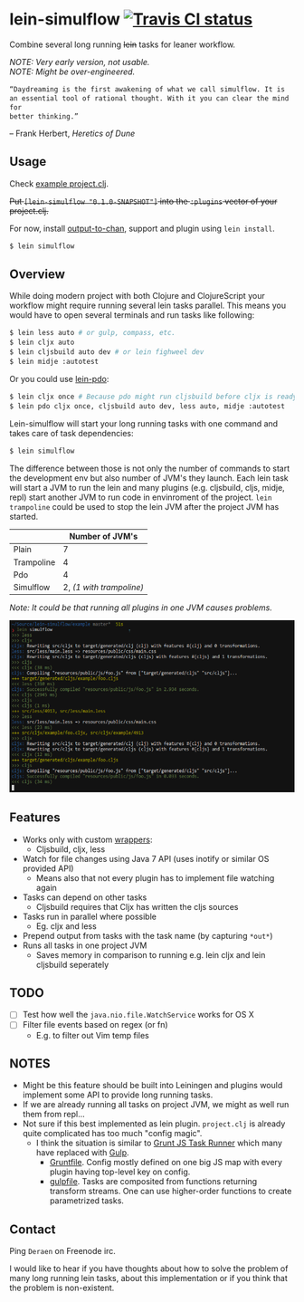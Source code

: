 # lein-simulflow [![Travis CI status](https://secure.travis-ci.org/metosin/lein-simulflow.png)](http://travis-ci.org/#!/metosin/lein-simulflow/builds)

Combine several long running ~~lein~~ tasks for leaner workflow.

*NOTE: Very early version, not usable.*<br>
*NOTE: Might be over-engineered.*

```
“Daydreaming is the first awakening of what we call simulflow. It is
an essential tool of rational thought. With it you can clear the mind for
better thinking.”
```
– Frank Herbert, _Heretics of Dune_

## Usage

Check [example project.clj](./example/project.clj).

~~Put `[lein-simulflow "0.1.0-SNAPSHOT"]` into the `:plugins` vector of your
project.clj.~~

For now, install [output-to-chan](https://github.com/Deraen/output-to-chan), support and plugin using `lein install`.

```bash
$ lein simulflow
```

## Overview

While doing modern project with both Clojure and ClojureScript your workflow
might require running several lein tasks parallel.
This means you would have to open several terminals and run tasks like following:

```bash
$ lein less auto # or gulp, compass, etc.
$ lein cljx auto
$ lein cljsbuild auto dev # or lein fighweel dev
$ lein midje :autotest
```

Or you could use [lein-pdo](https://github.com/Raynes/lein-pdo):

```bash
$ lein cljx once # Because pdo might run cljsbuild before cljx is ready
$ lein pdo cljx once, cljsbuild auto dev, less auto, midje :autotest
```

Lein-simulflow will start your long running tasks with one command and takes
care of task dependencies:

```bash
$ lein simulflow
```

The difference between those is not only the number of commands to start the
development env but also number of JVM's they launch. Each lein task will
start a JVM to run the lein and many plugins (e.g. cljsbuild, cljs, midje, repl)
start another JVM to run code in envinroment of the project.
`lein trampoline` could be used to stop the lein JVM after the project JVM has
started.

|   | Number of JVM's |
|---| --------------- |
| Plain      | 7 |
| Trampoline | 4 |
| Pdo        | 4 |
| Simulflow  | 2, _(1 with trampoline)_ |

*Note: It could be that running all plugins in one JVM causes problems.*

![Screenshot](./screenshot.png)

## Features

- Works only with custom [wrappers](./support/src/simulflow/wrappers.clj):
  - Cljsbuild, cljx, less
- Watch for file changes using Java 7 API (uses inotify or similar OS provided API)
  - Means also that not every plugin has to implement file watching again
- Tasks can depend on other tasks
  - Cljsbuild requires that Cljx has written the cljs sources
- Tasks run in parallel where possible
  - Eg. cljx and less
- Prepend output from tasks with the task name (by capturing `*out*`)
- Runs all tasks in one project JVM
  - Saves memory in comparison to running e.g. lein cljx and lein cljsbuild seperately

## TODO

- [ ] Test how well the `java.nio.file.WatchService` works for OS X
- [ ] Filter file events based on regex (or fn)
  - E.g. to filter out Vim temp files

## NOTES

- Might be this feature should be built into Leiningen and plugins would
implement some API to provide long running tasks.
- If we are already running all tasks on project JVM, we might as well run them from repl...
- Not sure if this best implemented as lein plugin. `project.clj`
is already quite complicated has too much "config magic".
  - I think the situation is similar to [Grunt JS Task Runner](http://gruntjs.com/)
  which many have replaced with [Gulp](http://gulpjs.com/).
    - [Gruntfile](https://github.com/gruntjs/grunt/blob/master/Gruntfile.js).
    Config mostly defined on one big JS map with every plugin having top-level key on config.
    - [gulpfile](https://github.com/gulpjs/gulp/#sample-gulpfilejs).
    Tasks are composited from functions returning transform streams. One can use
    higher-order functions to create parametrized tasks.

## Contact

Ping `Deraen` on Freenode irc.

I would like to hear if you have thoughts about how to solve the problem
of many long running lein tasks, about this implementation or if you
think that the problem is non-existent.
